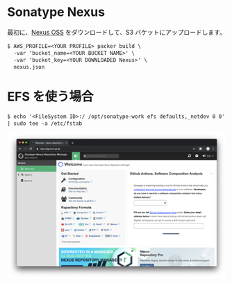 Sonatype Nexus
==============

最初に、[Nexus OSS](https://www.sonatype.com/nexus-repository-oss) をダウンロードして、S3 バケットにアップロードします。

```
$ AWS_PROFILE=<YOUR PROFILE> packer build \
  -var 'bucket_name=<YOUR BUCKET NAME>' \
  -var 'bucket_key=<YOUR DOWNLOADED Nexus>' \
  nexus.json
```

# EFS を使う場合

```
$ echo '<FileSystem ID>:/ /opt/sonatype-work efs defaults,_netdev 0 0' | sudo tee -a /etc/fstab 
```

![ScreenShot](screen.png)